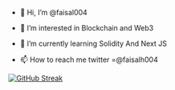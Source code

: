 - 👋 Hi, I’m @faisal004
- 👀 I’m interested in Blockchain and Web3
- 🌱 I’m currently learning Solidity And Next JS

- 📫 How to reach me twitter =@faisalh004 



[![GitHub Streak](https://streak-stats.demolab.com/?user=Faisal004)](https://git.io/streak-stats)

<!---
faisal004/faisal004 is a ✨ special ✨ repository because its `README.md` (this file) appears on your GitHub profile.
You can click the Preview link to take a look at your changes.
--->
